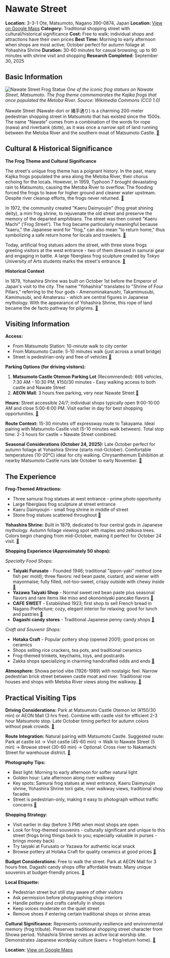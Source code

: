 # Nawate Street

**Location:** 3-3-1 Ote, Matsumoto, Nagano 390-0874, Japan
**Location:** [View on Google Maps](https://maps.google.com/maps?q=36.235034,137.9700987)
**Category:** Traditional shopping street with cultural/historical significance
**Cost:** Free to walk; individual shops and attractions have their own prices
**Best Time:** Morning to early afternoon when shops are most active; October perfect for autumn foliage at Yohashira Shrine
**Duration:** 30-60 minutes for casual browsing; up to 90 minutes with shrine visit and shopping
**Research Completed:** September 30, 2025

## Basic Information

![Nawate Street Frog Statue](https://upload.wikimedia.org/wikipedia/commons/b/b6/20190706_Matsumoto_frog_statue-2.jpg)
*One of the iconic frog statues on Nawate Street, Matsumoto. The frog theme commemorates the Kajika frogs that once populated the Metoba River. Source: Wikimedia Commons (CC0 1.0)*

Nawate Street (Nawate-dori or 縄手通り) is a charming 200-meter pedestrian shopping street in Matsumoto that has existed since the 1500s. The name "Nawate" comes from a combination of the words for rope (nawa) and riverbank (dote), as it was once a narrow spit of land running between the Metoba River and the southern moat of Matsumoto Castle. [🔗](https://en.japantravel.com/nagano/frog-street-nawate-dori-in-matsumoto/41259)

## Cultural & Historical Significance

**The Frog Theme and Cultural Significance**

The street's unique frog theme has a poignant history. In the past, many Kajika frogs populated the area along the Metoba River, their chorus echoing for the locals. However, in 1959, Typhoon 7 brought devastating rain to Matsumoto, causing the Metoba River to overflow. The flooding forced the frogs to leave for higher ground and cleaner water upstream. Despite river cleanup efforts, the frogs never returned. [🔗](https://visitmatsumoto.com/en/history/whats-with-all-the-frogs/)

In 1972, the community created "Kaeru Daimyoujin" (frog great shining deity), a mini frog shrine, to rejuvenate the old street and preserve the memory of the departed amphibians. The street was then coined "Kaeru Machi" ('Frog Street'). The frog became particularly meaningful because "kaeru," the Japanese word for "frog," can also mean "to return home," thus symbolizing a safe return home for locals and travelers. [🔗](https://www.snowmonkeyresorts.com/activities/nawate-dori-or-frog-street/)

Today, artificial frog statues adorn the street, with three stone frogs greeting visitors at the west entrance - two of them dressed in samurai gear and engaging in battle. A large fiberglass frog sculpture created by Tokyo University of Arts students marks the street's entrance. [🔗](https://visitmatsumoto.com/en/spot/nawate-street/)

**Historical Context**

In 1879, Yohashira Shrine was built on October 1st before the Emperor of Japan's visit to the city. The name "Yohashira" translates to "Shrine of Four Pillars," referring to the four gods - Amenominakanushi, Takamimusubi, Kamimusubi, and Amaterasu - which are central figures in Japanese mythology. With the appearance of Yohashira Shrine, this rope of land became the de facto pathway for pilgrims. [🔗](https://welcome-matsumoto.com/spots/spots-to-visit/yohashira-shrine/)

## Visiting Information

**Access:**
- From Matsumoto Station: 10-minute walk to city center
- From Matsumoto Castle: 5-10 minutes walk (just across a small bridge)
- Street is pedestrian-only and free of vehicles [🔗](https://www.japan-guide.com/e/e6051.html)

**Parking Options (for driving visitors):**
1. **Matsumoto Castle Otemon Parking Lot** (Recommended): 666 vehicles, 7:30 AM - 10:30 PM, ¥150/30 minutes - Easy walking access to both castle and Nawate Street
2. **AEON Mall**: 3 hours free parking, very near Nawate Street [🔗](https://visitmatsumoto.com/en/guide/parking/)

**Hours:** Street accessible 24/7; individual shops typically open 9:00-10:00 AM and close 5:00-6:00 PM. Visit earlier in day for best shopping opportunities. [🔗](https://www.gltjp.com/en/directory/item/11841/)

**Route Context:** 15-30 minutes off expressway route to Takayama. Ideal pairing with Matsumoto Castle visit (5-10 minutes walk between). Total stop time: 2-3 hours for castle + Nawate Street combined.

**Seasonal Considerations (October 24, 2025):** Late October perfect for autumn foliage at Yohashira Shrine (starts mid-October). Comfortable temperatures (10-20°C) ideal for city walking. Chrysanthemum Exhibition at nearby Matsumoto Castle runs late October to early November. [🔗](https://www.snowmonkeyresorts.com/news/matsumoto-october/)

## The Experience

**Frog-Themed Attractions:**
- Three samurai frog statues at west entrance - prime photo opportunity
- Large fiberglass frog sculpture at street entrance
- Kaeru Daimyoujin - small frog shrine in middle of street
- Stone frog statues scattered throughout [🔗](https://visitmatsumoto.com/en/spot/nawate-street/)

**Yohashira Shrine:**
Built in 1879, dedicated to four central gods in Japanese mythology. Autumn foliage viewing spot with maples and zelkova trees. Colors begin changing from mid-October, making it perfect for October 24 visit. [🔗](https://welcome-matsumoto.com/spots/spots-to-visit/yohashira-shrine/)

**Shopping Experience (Approximately 50 shops):**

*Specialty Food Shops:*
- **Taiyaki Furusato** - Founded 1946; traditional "Ippon-yaki" method (one fish per mold); three flavors: red bean paste, custard, and wiener with mayonnaise; fully filled, not-too-sweet, crispy outside with chewy inside [🔗](https://visitmatsumoto.com/en/spot/furusato/)
- **Yazawa Taiyaki Shop** - Normal sweet red bean paste plus seasonal flavors and rare items like miso and okonomiyaki pancake flavors [🔗](https://thegate12.com/spot/2307)
- **CAFE SWEET** - Established 1923; first shop to sell French bread in Nagano Prefecture; cozy, elegant interior for relaxing; good for lunch and pastries [🔗](https://visitmatsumoto.com/en/spot/sweet-nawate/)
- **Dagashi candy stores** - Traditional Japanese penny candy shops [🔗](https://visitmatsumoto.com/en/spot/nawate-street/)

*Craft and Souvenir Shops:*
- **Hotaka Craft** - Popular pottery shop (opened 2001); good prices on ceramics
- Shops selling rice crackers, tea pots, and traditional ceramics
- Frog-themed trinkets, keychains, toys, and postcards
- Zakka shops specializing in charming handcrafted odds and ends [🔗](https://hoshinoresorts.com/en/guide/area/chubu/nagano/matsumoto/zakka/)

**Atmosphere:** Showa period vibe (1926-1989) with nostalgic feel. Narrow pedestrian brick street between castle moat and river. Traditional row houses and shops with Metoba River views along the walkway. [🔗](https://welcome-matsumoto.com/spots/spots-to-visit/nawate-street/)

## Practical Visiting Tips

**Driving Considerations:** Park at Matsumoto Castle Otemon lot (¥150/30 min) or AEON Mall (3 hrs free). Combine with castle visit for efficient 2-3 hour Matsumoto stop. Late October timing perfect for autumn colors without peak crowds. [🔗](https://visitmatsumoto.com/en/guide/parking/)

**Route Integration:** Natural pairing with Matsumoto Castle. Suggested route: Park at castle lot → Visit castle (45-60 min) → Walk to Nawate Street (5 min) → Browse street (30-60 min) → Optional: Cross river to Nakamachi Street for warehouse district. [🔗](https://www.japan-guide.com/e/e6051.html)

**Photography Tips:**
- Best light: Morning to early afternoon for softer natural light
- Golden hour: Late afternoon along river walkway
- Key spots: Samurai frog statues at west entrance, Kaeru Daimyoujin shrine, Yohashira Shrine torii gate, river walkway views, traditional shop facades
- Street is pedestrian-only, making it easy to photograph without traffic concerns [🔗](https://www.gltjp.com/en/directory/item/11841/)

**Shopping Strategy:**
- Visit earlier in day (before 3 PM) when most shops are open
- Look for frog-themed souvenirs - culturally significant and unique to this street (frogs bring things back to you; especially valuable in purses - brings money back)
- Try taiyaki at Furusato or Yazawa for authentic local snack
- Browse pottery at Hotaka Craft for quality ceramics at good prices [🔗](https://travelsetu.com/guide/nawate-street-tourism/things-to-do-in-nawate-street)

**Budget Considerations:** Free to walk the street. Park at AEON Mall for 3 hours free. Dagashi candy shops offer affordable treats. Many unique souvenirs at budget-friendly prices. [🔗](https://visitmatsumoto.com/en/guide/parking/)

**Local Etiquette:**
- Pedestrian street but still stay aware of other visitors
- Ask permission before photographing shop interiors
- Handle pottery and crafts carefully in shops
- Keep voices moderate on the quiet street
- Remove shoes if entering certain traditional shops or shrine areas

**Cultural Significance:** Represents community resilience and environmental memory (frog tribute). Preserves traditional shopping street character from Showa period. Yohashira Shrine serves as active local worship site. Demonstrates Japanese wordplay culture (kaeru = frog/return home). [🔗](https://visitmatsumoto.com/en/history/whats-with-all-the-frogs/)

**Location:** [View on Google Maps](https://www.google.com/maps/search/?api=1&query=36.234300,137.969444)
